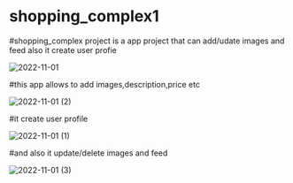 # shopping_complex1

#shopping_complex project is a app project that can add/udate images and feed also it create user profie

![2022-11-01](https://user-images.githubusercontent.com/95206194/199205270-341f46de-4a63-4cb4-9eaf-023c8ffae252.png)


#this app allows to add images,description,price etc

![2022-11-01 (2)](https://user-images.githubusercontent.com/95206194/199205553-33fef55e-a26a-4130-b69a-28bb95d3426e.png)

#it create user profile

![2022-11-01 (1)](https://user-images.githubusercontent.com/95206194/199205661-fcac915c-6d5d-4311-9d58-0f005b021d28.png)


#and also it update/delete images and feed

![2022-11-01 (3)](https://user-images.githubusercontent.com/95206194/199205802-265d5bcc-78ff-4fe3-8f83-83c8c5a2e3de.png)

